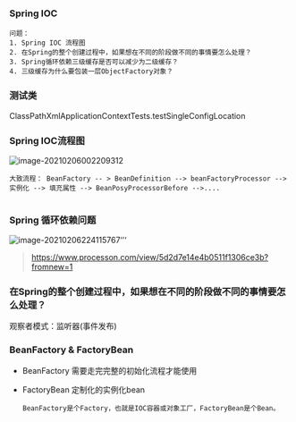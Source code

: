 ### Spring IOC

```
问题：
1. Spring IOC 流程图
2. 在Spring的整个创建过程中，如果想在不同的阶段做不同的事情要怎么处理？
3. Spring循环依赖三级缓存是否可以减少为二级缓存？
4. 三级缓存为什么要包装一层ObjectFactory对象？
```

### 测试类
ClassPathXmlApplicationContextTests.testSingleConfigLocation


### Spring IOC流程图

![image-20210206002209312](/Users/fangxiaowei/IdeaProjects/spring-framework/doc/images/image-20210206002209312.png)

```
大致流程： BeanFactory -- > BeanDefinition --> beanFactoryProcessor --> 实例化 --> 填充属性 --> BeanPosyProcessorBefore -->....


```



### Spring 循环依赖问题

![image-20210206224115767](/Users/fangxiaowei/IdeaProjects/spring-framework/doc/images/image-20210206224115767.png)‘’‘

>https://www.processon.com/view/5d2d7e14e4b0511f1306ce3b?fromnew=1







### 在Spring的整个创建过程中，如果想在不同的阶段做不同的事情要怎么处理？

观察者模式：监听器(事件发布)



### BeanFactory & FactoryBean

* BeanFactory 需要走完完整的初始化流程才能使用

* FactoryBean  定制化的实例化bean

  ```
  BeanFactory是个Factory，也就是IOC容器或对象工厂，FactoryBean是个Bean。
  ```

  



